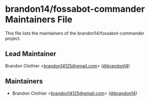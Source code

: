 # brandon14/fossabot-commander Maintainers File

This file lists the maintainers of the brandon14/fossabot-commander project.

## Lead Maintainer

Brandon Clothier <[brandon14125@gmail.com](mailto:brandon14125@gmail.com)> ([@brandon14](https://github.com/brandon14))

## Maintainers

- Brandon Clothier <[brandon14125@gmail.com](mailto:brandon14125@gmail.com)> ([@brandon14](https://github.com/brandon14))
